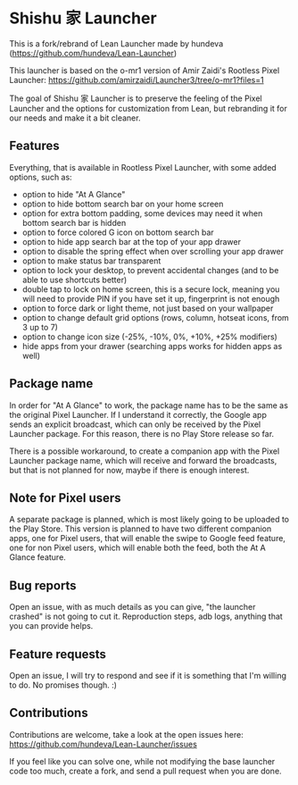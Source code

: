 # Shishu 家 Launcher

This is a fork/rebrand of Lean Launcher made by hundeva (https://github.com/hundeva/Lean-Launcher)

This launcher is based on the o-mr1 version of Amir Zaidi's Rootless Pixel Launcher: https://github.com/amirzaidi/Launcher3/tree/o-mr1?files=1

The goal of Shishu 家 Launcher is to preserve the feeling of the Pixel Launcher and the options for customization from Lean, but rebranding it for our needs and make it a bit cleaner.

## Features

Everything, that is available in Rootless Pixel Launcher, with some added options, such as:

- option to hide "At A Glance"
- option to hide bottom search bar on your home screen
- option for extra bottom padding, some devices may need it when bottom search bar is hidden
- option to force colored G icon on bottom search bar
- option to hide app search bar at the top of your app drawer
- option to disable the spring effect when over scrolling your app drawer
- option to make status bar transparent
- option to lock your desktop, to prevent accidental changes (and to be able to use shortcuts better)
- double tap to lock on home screen, this is a secure lock, meaning you will need to provide PIN if you have set it up, fingerprint is not enough
- option to force dark or light theme, not just based on your wallpaper
- option to change default grid options (rows, column, hotseat icons, from 3 up to 7)
- option to change icon size (-25%, -10%, 0%, +10%, +25% modifiers)
- hide apps from your drawer (searching apps works for hidden apps as well)

## Package name

In order for "At A Glance" to work, the package name has to be the same as the original Pixel Launcher. If I understand it correctly, the Google app sends an explicit broadcast, which can only be received by the Pixel Launcher package. For this reason, there is no Play Store release so far.

There is a possible workaround, to create a companion app with the Pixel Launcher package name, which will receive and forward the broadcasts, but that is not planned for now, maybe if there is enough interest.

## Note for Pixel users

A separate package is planned, which is most likely going to be uploaded to the Play Store. This version is planned to have two different companion apps, one for Pixel users, that will enable the swipe to Google feed feature, one for non Pixel users, which will enable both the feed, both the At A Glance feature.

## Bug reports

Open an issue, with as much details as you can give, "the launcher crashed" is not going to cut it. Reproduction steps, adb logs, anything that you can provide helps.

## Feature requests

Open an issue, I will try to respond and see if it is something that I'm willing to do. No promises though. :)

## Contributions

Contributions are welcome, take a look at the open issues here: https://github.com/hundeva/Lean-Launcher/issues

If you feel like you can solve one, while not modifying the base launcher code too much, create a fork, and send a pull request when you are done.
